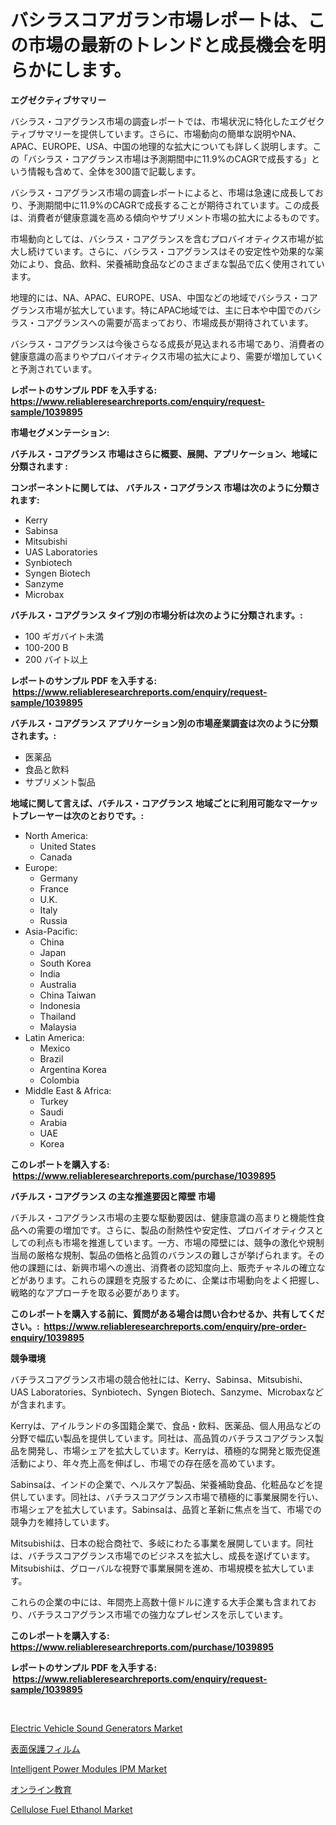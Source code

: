 <p><h1>バシラスコアガラン市場レポートは、この市場の最新のトレンドと成長機会を明らかにします。</h1></p><p><strong>エグゼクティブサマリー</strong></p>
<p><p>バシラス・コアグランス市場の調査レポートでは、市場状況に特化したエグゼクティブサマリーを提供しています。さらに、市場動向の簡単な説明やNA、APAC、EUROPE、USA、中国の地理的な拡大についても詳しく説明します。この「バシラス・コアグランス市場は予測期間中に11.9%のCAGRで成長する」という情報も含めて、全体を300語で記載します。</p><p>バシラス・コアグランス市場の調査レポートによると、市場は急速に成長しており、予測期間中に11.9%のCAGRで成長することが期待されています。この成長は、消費者が健康意識を高める傾向やサプリメント市場の拡大によるものです。</p><p>市場動向としては、バシラス・コアグランスを含むプロバイオティクス市場が拡大し続けています。さらに、バシラス・コアグランスはその安定性や効果的な薬効により、食品、飲料、栄養補助食品などのさまざまな製品で広く使用されています。</p><p>地理的には、NA、APAC、EUROPE、USA、中国などの地域でバシラス・コアグランス市場が拡大しています。特にAPAC地域では、主に日本や中国でのバシラス・コアグランスへの需要が高まっており、市場成長が期待されています。</p><p>バシラス・コアグランスは今後さらなる成長が見込まれる市場であり、消費者の健康意識の高まりやプロバイオティクス市場の拡大により、需要が増加していくと予測されています。</p></p>
<p><strong>レポートのサンプル PDF を入手する: <a href="https://www.reliableresearchreports.com/enquiry/request-sample/1039895">https://www.reliableresearchreports.com/enquiry/request-sample/1039895</a></strong></p>
<p><strong>市場セグメンテーション:</strong></p>
<p><strong> バチルス・コアグランス 市場はさらに概要、展開、アプリケーション、地域に分類されます :</strong></p>
<p><strong>コンポーネントに関しては、 バチルス・コアグランス 市場は次のように分類されます: &nbsp;</strong></p>
<p><ul><li>Kerry</li><li>Sabinsa</li><li>Mitsubishi</li><li>UAS Laboratories</li><li>Synbiotech</li><li>Syngen Biotech</li><li>Sanzyme</li><li>Microbax</li></ul></p>
<p><strong> バチルス・コアグランス タイプ別の市場分析は次のように分類されます。:</strong></p>
<p><ul><li>100 ギガバイト未満</li><li>100-200 B</li><li>200 バイト以上</li></ul></p>
<p><strong>レポートのサンプル PDF を入手する: &nbsp;<a href="https://www.reliableresearchreports.com/enquiry/request-sample/1039895">https://www.reliableresearchreports.com/enquiry/request-sample/1039895</a></strong></p>
<p><strong> バチルス・コアグランス アプリケーション別の市場産業調査は次のように分類されます。:</strong></p>
<p><ul><li>医薬品</li><li>食品と飲料</li><li>サプリメント製品</li></ul></p>
<p><strong>地域に関して言えば、バチルス・コアグランス 地域ごとに利用可能なマーケットプレーヤーは次のとおりです。:</strong></p>
<p><ul>
    <li>
        North America:
        <ul>
            <li>United States</li>
            <li>Canada</li>
        </ul>
    </li>
    <li>
        Europe:
        <ul>
            <li>Germany</li>
            <li>France</li>
            <li>U.K.</li>
            <li>Italy</li>
            <li>Russia</li>
        </ul>
    </li>
    <li>
        Asia-Pacific:
        <ul>
            <li>China</li>
            <li>Japan</li>
            <li>South Korea</li>
            <li>India</li>
            <li>Australia</li>
            <li>China Taiwan</li>
            <li>Indonesia</li>
            <li>Thailand</li>
            <li>Malaysia</li>
        </ul>
    </li>
    <li>
        Latin America:
        <ul>
            <li>Mexico</li>
            <li>Brazil</li>
            <li>Argentina Korea</li>
            <li>Colombia</li>
        </ul>
    </li>
    <li>
        Middle East & Africa:
        <ul>
            <li>Turkey</li>
            <li>Saudi</li>
            <li>Arabia</li>
            <li>UAE</li>
            <li>Korea</li>
        </ul>
    </li>
    </ul></p>
<p><strong>このレポートを購入する: &nbsp;<a href="https://www.reliableresearchreports.com/purchase/1039895">https://www.reliableresearchreports.com/purchase/1039895</a></strong></p>
<p><strong>バチルス・コアグランス の主な推進要因と障壁 市場</strong></p>
<p><p>バチルス・コアグランス市場の主要な駆動要因は、健康意識の高まりと機能性食品への需要の増加です。さらに、製品の耐熱性や安定性、プロバイオティクスとしての利点も市場を推進しています。一方、市場の障壁には、競争の激化や規制当局の厳格な規制、製品の価格と品質のバランスの難しさが挙げられます。その他の課題には、新興市場への進出、消費者の認知度向上、販売チャネルの確立などがあります。これらの課題を克服するために、企業は市場動向をよく把握し、戦略的なアプローチを取る必要があります。</p></p>
<p><strong>このレポートを購入する前に、質問がある場合は問い合わせるか、共有してください。:&nbsp; <a href="https://www.reliableresearchreports.com/enquiry/pre-order-enquiry/1039895">https://www.reliableresearchreports.com/enquiry/pre-order-enquiry/1039895</a></strong></p>
<p><strong>競争環境</strong></p>
<p><p>バチラスコアグランス市場の競合他社には、Kerry、Sabinsa、Mitsubishi、UAS Laboratories、Synbiotech、Syngen Biotech、Sanzyme、Microbaxなどが含まれます。</p><p>Kerryは、アイルランドの多国籍企業で、食品・飲料、医薬品、個人用品などの分野で幅広い製品を提供しています。同社は、高品質のバチラスコアグランス製品を開発し、市場シェアを拡大しています。Kerryは、積極的な開発と販売促進活動により、年々売上高を伸ばし、市場での存在感を高めています。</p><p>Sabinsaは、インドの企業で、ヘルスケア製品、栄養補助食品、化粧品などを提供しています。同社は、バチラスコアグランス市場で積極的に事業展開を行い、市場シェアを拡大しています。Sabinsaは、品質と革新に焦点を当て、市場での競争力を維持しています。</p><p>Mitsubishiは、日本の総合商社で、多岐にわたる事業を展開しています。同社は、バチラスコアグランス市場でのビジネスを拡大し、成長を遂げています。Mitsubishiは、グローバルな視野で事業展開を進め、市場規模を拡大しています。</p><p>これらの企業の中には、年間売上高数十億ドルに達する大手企業も含まれており、バチラスコアグランス市場での強力なプレゼンスを示しています。</p></p>
<p><strong>このレポートを購入する: &nbsp; <a href="https://www.reliableresearchreports.com/purchase/1039895">https://www.reliableresearchreports.com/purchase/1039895</a></strong></p>
<p><strong>レポートのサンプル PDF を入手する: &nbsp;<a href="https://www.reliableresearchreports.com/enquiry/request-sample/1039895">https://www.reliableresearchreports.com/enquiry/request-sample/1039895</a></strong><strong></strong></p>
<p>&nbsp;</p>
<p><p><a href="https://issuu.com/reportprime-2/docs/electric-vehicle-sound-generators-market-size-2030">Electric Vehicle Sound Generators Market</a></p><p><a href="https://github.com/zjkmgcs938405/Market-Research-Report-List-1/blob/main/300049515576.md">表面保護フィルム</a></p><p><a href="https://github.com/arionmp/Market-Research-Report-List-2/blob/main/intelligent-power-modules-ipm-market.md">Intelligent Power Modules IPM Market</a></p><p><a href="https://medium.com/@reyeshowell655/%E3%82%AA%E3%83%B3%E3%83%A9%E3%82%A4%E3%83%B3%E6%95%99%E8%82%B2%E5%B8%82%E5%A0%B4-%E7%A8%AE%E9%A1%9E-%E3%82%A2%E3%83%97%E3%83%AA%E3%82%B1%E3%83%BC%E3%82%B7%E3%83%A7%E3%83%B3-%E3%81%8A%E3%82%88%E3%81%B3%E5%9C%B0%E7%90%86%E3%81%AB%E3%82%88%E3%82%8B%E5%8C%85%E6%8B%AC%E7%9A%84%E8%A9%95%E4%BE%A1-bfff843e7a0c">オンライン教育</a></p><p><a href="https://www.linkedin.com/pulse/cellulose-fuel-ethanol-market-size-reflecting-forecast-till-kovue?trackingId=XRLC5Y6hQ2jgcj9AxrbEuA%3D%3D">Cellulose Fuel Ethanol Market</a></p></p>